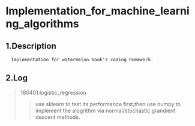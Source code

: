 Implementation_for_machine_learning_algorithms
====
1.Description
----
      Implementation for watermelon book's coding homework.
2.Log
----
>180401:logistic_regression
>>use sklearn to test its performance first,then use numpy to implement the alogrithm via normal/stochastic grandient descent methods.
